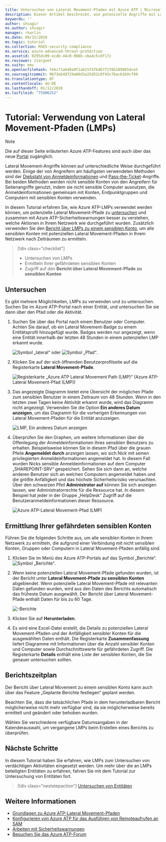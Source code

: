 ```yaml
---
title: Untersuchen von Lateral Movement-Pfaden mit Azure ATP | Microsoft-Dokumentation
description: Dieser Artikel beschreibt, wie potenzielle Angriffe mit Lateral Movement-Pfaden mit Azure Advanced Threat Protection (ATP) erkannt und untersucht werden können.
keywords: ''
author: shsagir
ms.author: shsagir
manager: rkarlin
ms.date: 09/15/2019
ms.topic: tutorial
ms.collection: M365-security-compliance
ms.service: azure-advanced-threat-protection
ms.assetid: 9295dc09-ecdb-44c0-906b-cba4c5c8f17c
ms.reviewer: itargoet
ms.suite: ems
ms.openlocfilehash: febc71a649a9f1ab15f47bd67f2f6b1098b5dce5
ms.sourcegitcommit: 9673eb49729a06d3a25d52c0f43c76ac61b9cf89
ms.translationtype: HT
ms.contentlocale: de-DE
ms.lasthandoff: 01/12/2020
ms.locfileid: "75906252"
---
```

# <a name="tutorial-use-lateral-movement-paths-lmps"></a>Tutorial: Verwendung von Lateral Movement-Pfaden (LMPs)

> [!NOTE]
> Die auf dieser Seite erläuterten Azure ATP-Features sind auch über das neue [Portal](https://portal.cloudappsecurity.com) zugänglich.

Lateral Movement-Angriffe können auf unterschiedliche Weise durchgeführt werden. Einige der von Angreifern am häufigsten verwendeten Methoden sind der [Diebstahl von Anmeldeinformationen](suspicious-activity-guide.md#) und [Pass-the-Ticket](suspicious-activity-guide.md)-Angriffe. Bei beiden Methoden werden nicht sensible Konten von den Angreifern für Seitenangriffe genutzt, indem sie nicht sensible Computer ausnutzen, die Anmeldeinformationen gemeinsam mit Konten, Endpunktgruppen und Computern mit sensiblen Konten verwenden.

In diesem Tutorial erfahren Sie, wie Azure ATP-LMPs verwendet werden können, um potenzielle Lateral Movement-Pfade zu [untersuchen](#investigate) und zusammen mit Azure ATP-Sicherheitswarnungen besser zu verstehen, welche Aktionen in Ihrem Netzwerk wie durchgeführt wurden. Zusätzlich verwenden Sie den [Bericht über LMPs zu einem sensiblen Konto](#discover-your-at-risk-sensitive-accounts), um alle sensiblen Konten mit potenziellen Lateral Movement-Pfaden in Ihrem Netzwerk nach Zeiträumen zu ermitteln.

> [!div class="checklist"]
> * Untersuchen von LMPs
> * Ermitteln Ihrer gefährdeten sensiblen Konten
> * Zugriff auf den **Bericht über Lateral Movement-Pfade zu sensiblen Konten**


## <a name="investigate"></a>Untersuchen

Es gibt mehrere Möglichkeiten, LMPs zu verwenden und zu untersuchen. Suchen Sie im Azure ATP-Portal nach einer Entität, und untersuchen Sie sie dann über den Pfad oder die Aktivität.

1. Suchen Sie über das Portal nach einem Benutzer oder Computer. Achten Sie darauf, ob ein Lateral Movement-Badge zu einem Entitätsprofil hinzugefügt wurde. Badges werden nur angezeigt, wenn eine Entität innerhalb der letzten 48 Stunden in einem potenziellen LMP erkannt wurde.  

   ![Symbol „lateral“](./media/lateral-movement-icon.png) oder ![Symbol „Pfad“](./media/paths-icon.png).

2. Klicken Sie auf der sich öffnenden Benutzerprofilseite auf die Registerkarte **Lateral Movement-Pfade**.

   ![Registerkarte „Azure ATP Lateral Movement Path (LMP)“ (Azure ATP-Lateral Movement-Pfad (LMP))](./media/lateral-movement-path-tab.png)

3. Das angezeigte Diagramm bietet eine Übersicht der möglichen Pfade zum sensiblen Benutzer in einem Zeitraum von 48 Stunden. Wenn in den letzten zwei Tagen keine Aktivität erkannt wurde, wird das Diagramm nicht angezeigt. Verwenden Sie die Option **Ein anderes Datum anzeigen**, um das Diagramm für die vorherigen Erkennungen von Lateral Movement-Pfaden für die Entität anzuzeigen.

   ![LMP, Ein anderes Datum anzeigen](./media/atp-view-different-date.png)

4. Überprüfen Sie den Graphen, um weitere Informationen über die Offenlegung der Anmeldeinformationen Ihres sensiblen Benutzers zu erhalten. Beispielsweise können Sie in diesem Pfad über die grauen Pfeile **Angemeldet durch** anzeigen lassen, wo sich Nick mit seinen privilegierten Anmeldeinformationen angemeldet hat. In diesem Fall wurden Nicks sensible Anmeldeinformationen auf dem Computer „SHAREPOINT-SRV“ gespeichert. Sehen Sie sich dann an, welche anderen Benutzer sich an welchen Computern angemeldet haben und die größte Anfälligkeit und das höchste Sicherheitsrisiko verursachten. Über den schwarzen Pfeil **Administrator auf** können Sie sich anzeigen lassen, wer Administratorrechte für die Ressource hat. In diesem Beispiel hat jeder in der Gruppe „HelpDesk“ Zugriff auf die Benutzeranmeldeinformationen dieser Ressource.  

   ![Azure ATP-Lateral Movement-Pfad (LMP)](./media/atp-lmp.png)

## <a name="discover-your-at-risk-sensitive-accounts"></a>Ermittlung Ihrer gefährdeten sensiblen Konten

Führen Sie die folgenden Schritte aus, um alle sensiblen Konten in Ihrem Netzwerk zu ermitteln, die aufgrund einer Verbindung mit nicht sensiblen Konten, Gruppen oder Computern in Lateral Movement-Pfaden anfällig sind. 

1. Klicken Sie im Menü des Azure ATP-Portals auf das Symbol „Berichte“. ![Symbol „Berichte“](./media/atp-report-icon.png).

2. Wenn keine potenziellen Lateral Movement-Pfade gefunden wurden, ist der Bericht unter **Lateral Movement-Pfade zu sensiblen Konten** abgeblendet. Wenn potenzielle Lateral Movement-Pfade mit relevanten Daten gefunden wurden, wird aus den Daten des Berichts automatisch das früheste Datum ausgewählt. Der Bericht über Lateral Movement-Pfade enthält Daten für bis zu 60 Tage.

   ![-Berichte](./media/reports.png)

3. Klicken Sie auf **Herunterladen**.

4. Es wird eine Excel-Datei erstellt, die Details zu potenziellen Lateral Movement-Pfaden und der Anfälligkeit sensibler Konten für die ausgewählten Daten enthält. Die Registerkarte **Zusammenfassung** liefert Diagramme mit Informationen über die Anzahl sensibler Konten und Computer sowie Durchschnittswerte für gefährdeten Zugriff. Die Registerkarte **Details** enthält eine Liste der sensiblen Konten, die Sie genauer untersuchen sollten.

## <a name="schedule-report"></a>Berichtszeitplan

Der Bericht über Lateral Movement zu einem sensiblen Konto kann auch über das Feature „Geplante Berichte festlegen“ geplant werden.

Beachten Sie, dass die tatsächlichen Pfade in dem herunterladbaren Bericht möglicherweise nicht mehr verfügbar sind, da sie möglicherweise bereits ermittelt und geändert oder behoben wurden.

Wählen Sie verschiedene verfügbare Datumsangaben in der Kalenderauswahl, um vergangene LMPs beim Erstellen eines Berichts zu überprüfen.

## <a name="next-steps"></a>Nächste Schritte

In diesem Tutorial haben Sie erfahren, wie LMPs zum Untersuchen von verdächtigen Aktivitäten eingesetzt werden. Um mehr über die an LMPs beteiligten Entitäten zu erfahren, fahren Sie mit dem Tutorial zur Untersuchung von Entitäten fort.
> [!div class="nextstepaction"]
> [Untersuchen von Entitäten](investigate-entity.md)

## <a name="see-also"></a>Weitere Informationen

- [Grundlagen zu Azure ATP-Lateral Movement-Pfaden](use-case-lateral-movement-path.md)
- [Konfigurieren von Azure ATP für das Ausführen von Remoteaufrufen an SAM](install-atp-step8-samr.md)
- [Arbeiten mit Sicherheitswarnungen](working-with-suspicious-activities.md)
- [Besuchen Sie das Azure ATP-Forum](https://aka.ms/azureatpcommunity)
